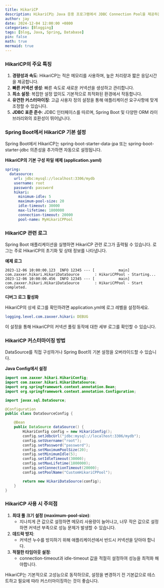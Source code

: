 ```yaml
---
title: HikariCP
description: HikariCP는 Java 응용 프로그램에서 JDBC Connection Pool을 제공하는 가볍고 고성능의 커넥션 풀 라이브러리입니다. Spring Boot는 기본적으로 HikariCP를 데이터베이스 연결 풀로 사용합니다.
author: jay
date: 2024-12-04 12:00:00 +0800
categories: [Blogging]
tags: [blog, Java, Spring, Database]
pin: false
math: true
mermaid: true
---
```


### HikariCP의 주요 특징

1. **경량성과 속도**: HikariCP는 적은 메모리를 사용하며, 높은 처리량과 짧은 응답시간을 제공합니다.
2. **빠른 커넥션 생성**: 빠른 속도로 새로운 커넥션을 생성하고 관리합니다.
3. **최소 설정**: 복잡한 설정 없이도 기본적으로 최적화된 환경에서 작동합니다.
4. **유연한 커스터마이징**: 고급 사용자 정의 설정을 통해 애플리케이션 요구사항에 맞게 조정할 수 있습니다.
5. **JDBC 표준 준수**: JDBC 인터페이스를 따르며, Spring Boot 및 다양한 ORM 라이브러리와의 호환성이 뛰어납니다.

### Spring Boot에서 HikariCP 기본 설정

Spring Boot에서 HikariCP는 spring-boot-starter-data-jpa 또는 spring-boot-starter-jdbc 의존성을 추가하면 자동으로 설정됩니다.

**HikariCP의 기본 구성 파일 예제 (application.yaml)**

```yaml
spring:
  datasource:
    url: jdbc:mysql://localhost:3306/mydb
    username: root
    password: password
    hikari:
      minimum-idle: 5
      maximum-pool-size: 20
      idle-timeout: 30000
      max-lifetime: 1800000
      connection-timeout: 20000
      pool-name: MyHikariCPPool
```

### HikariCP 관련 로그

Spring Boot 애플리케이션을 실행하면 HikariCP 관련 로그가 출력될 수 있습니다. 로그는 주로 HikariCP의 초기화 및 상태 정보를 나타냅니다.

**예제 로그**
```log
2023-12-06 10:00:00.123  INFO 12345 --- [           main] com.zaxxer.hikari.HikariDataSource       : HikariCPPool - Starting...
2023-12-06 10:00:00.456  INFO 12345 --- [           main] com.zaxxer.hikari.HikariDataSource       : HikariCPPool - Start completed.

```

**디버그 로그 활성화**

HikariCP의 상세 로그를 확인하려면 application.yml에 로그 레벨을 설정하세요.
```yaml
logging.level.com.zaxxer.hikari: DEBUG
```

이 설정을 통해 HikariCP의 커넥션 풀링 동작에 대한 세부 로그를 확인할 수 있습니다.

### HikariCP 커스터마이징 방법

DataSource를 직접 구성하거나 Spring Boot의 기본 설정을 오버라이드할 수 있습니다.

**Java Config에서 설정**
```java
import com.zaxxer.hikari.HikariConfig;
import com.zaxxer.hikari.HikariDataSource;
import org.springframework.context.annotation.Bean;
import org.springframework.context.annotation.Configuration;

import javax.sql.DataSource;

@Configuration
public class DataSourceConfig {

    @Bean
    public DataSource dataSource() {
        HikariConfig config = new HikariConfig();
        config.setJdbcUrl("jdbc:mysql://localhost:3306/mydb");
        config.setUsername("root");
        config.setPassword("password");
        config.setMaximumPoolSize(20);
        config.setMinimumIdle(5);
        config.setIdleTimeout(30000);
        config.setMaxLifetime(1800000);
        config.setConnectionTimeout(20000);
        config.setPoolName("CustomHikariCPPool");

        return new HikariDataSource(config);
    }
}
```


### HikariCP 사용 시 주의점

1. **최대 풀 크기 설정 (**maximum-pool-size**)**:
    * 지나치게 큰 값으로 설정하면 메모리 사용량이 늘어나고, 너무 작은 값으로 설정하면 커넥션 부족으로 성능 문제가 발생할 수 있습니다.
2. **데드락 방지**:
    * 커넥션 누수를 방지하기 위해 애플리케이션에서 반드시 커넥션을 닫아야 합니다.
3. **적절한 타임아웃 설정**:
    * connection-timeout과 idle-timeout 값을 적절히 설정하여 성능을 최적화 해야합니다.

HikariCP는 기본적으로 고성능으로 동작하므로, 설정을 변경하기 전 기본값으로 테스트하고 필요에 따라 커스터마이징하는 것이 좋습니다.